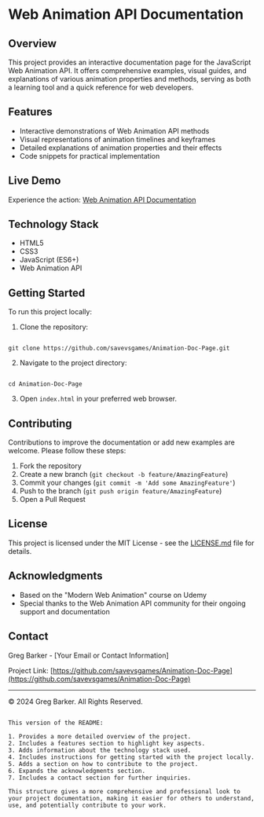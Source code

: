 # Web Animation API Documentation

## Overview

This project provides an interactive documentation page for the JavaScript Web Animation API. It offers comprehensive examples, visual guides, and explanations of various animation properties and methods, serving as both a learning tool and a quick reference for web developers.

## Features

- Interactive demonstrations of Web Animation API methods
- Visual representations of animation timelines and keyframes
- Detailed explanations of animation properties and their effects
- Code snippets for practical implementation

## Live Demo

Experience the action:
[Web Animation API Documentation](https://savevsgames.github.io/Animation-Doc-Page/)

## Technology Stack

- HTML5
- CSS3
- JavaScript (ES6+)
- Web Animation API

## Getting Started

To run this project locally:

1. Clone the repository:

```

git clone https://github.com/savevsgames/Animation-Doc-Page.git

```

2. Navigate to the project directory:

```

cd Animation-Doc-Page

```

3. Open `index.html` in your preferred web browser.

## Contributing

Contributions to improve the documentation or add new examples are welcome. Please follow these steps:

1. Fork the repository
2. Create a new branch (`git checkout -b feature/AmazingFeature`)
3. Commit your changes (`git commit -m 'Add some AmazingFeature'`)
4. Push to the branch (`git push origin feature/AmazingFeature`)
5. Open a Pull Request

## License

This project is licensed under the MIT License - see the [LICENSE.md](LICENSE.md) file for details.

## Acknowledgments

- Based on the "Modern Web Animation" course on Udemy
- Special thanks to the Web Animation API community for their ongoing support and documentation

## Contact

Greg Barker - [Your Email or Contact Information]

Project Link: [https://github.com/savevsgames/Animation-Doc-Page](https://github.com/savevsgames/Animation-Doc-Page)

---

© 2024 Greg Barker. All Rights Reserved.

```

This version of the README:

1. Provides a more detailed overview of the project.
2. Includes a features section to highlight key aspects.
3. Adds information about the technology stack used.
4. Includes instructions for getting started with the project locally.
5. Adds a section on how to contribute to the project.
6. Expands the acknowledgments section.
7. Includes a contact section for further inquiries.

This structure gives a more comprehensive and professional look to your project documentation, making it easier for others to understand, use, and potentially contribute to your work.
```
